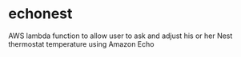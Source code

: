 # echonest
 AWS lambda function to allow user to ask and adjust his or her Nest thermostat temperature using Amazon Echo
